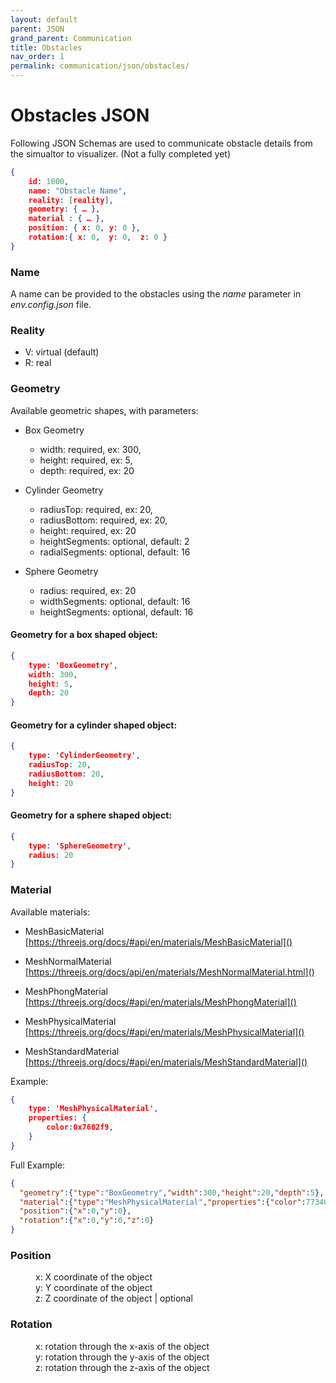 ```yaml
---
layout: default
parent: JSON
grand_parent: Communication
title: Obstacles
nav_order: 1
permalink: communication/json/obstacles/
---
```


# Obstacles JSON

Following JSON Schemas are used to communicate obstacle details from the simualtor to visualizer.
(Not a fully completed yet)


```json
{
    id: 1000,
    name: "Obstacle Name",
    reality: [reality],
    geometry: { … },
    material : { … },
    position: { x: 0, y: 0 },
    rotation:{ x: 0,  y: 0,  z: 0 }
}
```

### Name

A name can be provided to the obstacles using the *name* parameter in *env.config.json* file.

### Reality

- V: virtual (default)
- R: real

### Geometry

Available geometric shapes, with parameters:
- Box Geometry

    - width: required, ex: 300,
    - height: required, ex: 5,
    - depth: required, ex: 20

- Cylinder Geometry

    - radiusTop: required, ex: 20,
    - radiusBottom: required, ex: 20,
    - height: required, ex: 20
    - heightSegments: optional, default: 2
    - radialSegments: optional, default: 16

- Sphere Geometry

    - radius: required, ex: 20
    - widthSegments: optional, default: 16
    - heightSegments: optional, default: 16

#### Geometry for a box shaped object:
```json
{
    type: 'BoxGeometry',
    width: 300,
    height: 5,
    depth: 20
}
```

#### Geometry for a cylinder shaped object:
```json
{
    type: 'CylinderGeometry',
    radiusTop: 20,
    radiusBottom: 20,
    height: 20
}
```

#### Geometry for a sphere shaped object:
```json
{
    type: 'SphereGeometry',
    radius: 20
}
```

### Material

Available materials:
- MeshBasicMaterial
[https://threejs.org/docs/#api/en/materials/MeshBasicMaterial]()

- MeshNormalMaterial
[https://threejs.org/docs/api/en/materials/MeshNormalMaterial.html]()

- MeshPhongMaterial
[https://threejs.org/docs/#api/en/materials/MeshPhongMaterial]()

- MeshPhysicalMaterial
[https://threejs.org/docs/#api/en/materials/MeshPhysicalMaterial]()

- MeshStandardMaterial
[https://threejs.org/docs/#api/en/materials/MeshStandardMaterial]()

Example:
```json
{
    type: 'MeshPhysicalMaterial',
    properties: {
        color:0x7602f9,
    }
}
```

Full Example:
```json
{
  "geometry":{"type":"BoxGeometry","width":300,"height":20,"depth":5},
  "material":{"type":"MeshPhysicalMaterial","properties":{"color":7734009}},
  "position":{"x":0,"y":0},
  "rotation":{"x":0,"y":0,"z":0}
}
```

### Position

<dd>x: X coordinate of the object</dd>
<dd>y: Y coordinate of the object</dd>
<dd>z: Z coordinate of the object | optional</dd>

### Rotation

<dd>x: rotation through the x-axis of the object</dd>
<dd>y: rotation through the y-axis of the object</dd>
<dd>z: rotation through the z-axis of the object</dd>
